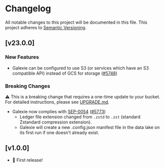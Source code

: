 # Changelog

All notable changes to this project will be documented in this
file. This project adheres to [Semantic Versioning](http://semver.org/).

## [v23.0.0]

### New Features
 - Galexie can be configured to use S3 (or services which have an S3 compatible API) instead of GCS for storage ([#5748](https://github.com/stellar/go/pull/5748))

### Breaking Changes
⚠ This is a breaking change that requires a one-time update to your bucket. For detailed instructions, please see [UPGRADE.md](./UPGRADE.md).

 - Galexie now complies with [SEP-0054](https://github.com/stellar/stellar-protocol/blob/master/ecosystem/sep-0054.md) ([#5773](https://github.com/stellar/go/pull/5773))
    - Ledger file extension changed from `.zstd` to `.zst` (standard Zstandard compression extension).
    - Galexie will create a new .config.json manifest file in the data lake on its first run if one doesn't already exist.

## [v1.0.0] 

- 🎉 First release!
